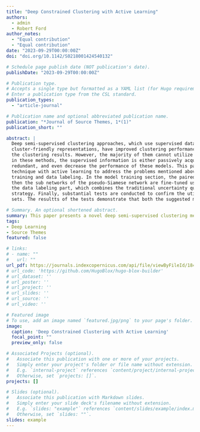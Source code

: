```yaml
---
title: "Deep Constrained Clustering with Active Learning"
authors:
  - admin
  - Robert Ford
author_notes:
  - "Equal contribution"
  - "Equal contribution"
date: "2023-09-29T00:00:00Z"
doi: "doi.org/10.1142/S0218001424540132"

# Schedule page publish date (NOT publication's date).
publishDate: "2023-09-29T00:00:00Z"

# Publication type.
# Accepts a single type but formatted as a YAML list (for Hugo requirements).
# Enter a publication type from the CSL standard.
publication_types: 
  - "article-journal"

# Publication name and optional abbreviated publication name.
publication: "*Journal of Source Themes, 1*(1)"
publication_short: ""

abstract: |
  Deep semi-supervised clustering approaches, which use supervised data to help the deep neural network acquire
  cluster-friendly representations, have improved clustering performance and simultaneously increased the semantic value of
  the clustering results. However, the majority of them cannot utilize both labeled and unlabeled data completely. Furthermore,
  in these methods, the supervised information is either passively acquired or randomly picked, which may be insufficient,
  redundant, and even decrease the performance of these models. This paper provides a deep semi-supervised clustering
  technique with active learning to address the problems mentioned above. The procedure is divided into two sections: model
  training and data labeling. In the model training section, the paired data is used to train the pseudo-Siamese network, and
  then the sub networks of the pseudo-Siamese network are fine-tuned using self-training. A new query strategy is devised in
  the data labeling part, which combines the traditional uncertainty query strategy with the deep Bayesian uncertainty query
  strategy. Finally, substantial tests are conducted to confirm the utility of the suggested approach on certain real-world data
  sets. The resultts of the tests demonstrate that both the suggested method and query strategy are practical.

# Summary. An optional shortened abstract.
summary: This paper presents a novel deep semi-supervised clustering method with active learning, enhancing clustering performance by handling complex constraints and improving efficiency through active learning strategies.
tags:
- Deep Learning
- Source Themes
featured: false

# links:
# - name: ""
#   url: ""
url_pdf: https://journals.indexcopernicus.com/api/file/viewByFileId/1843643
# url_code: 'https://github.com/HugoBlox/hugo-blox-builder'
# url_dataset: ''
# url_poster: ''
# url_project: ''
# url_slides: ''
# url_source: ''
# url_video: ''

# Featured image
# To use, add an image named `featured.jpg/png` to your page's folder. 
image:
  caption: 'Deep Constrained Clustering with Active Learning'
  focal_point: ""
  preview_only: false

# Associated Projects (optional).
#   Associate this publication with one or more of your projects.
#   Simply enter your project's folder or file name without extension.
#   E.g. `internal-project` references `content/project/internal-project/index.md`.
#   Otherwise, set `projects: []`.
projects: []

# Slides (optional).
#   Associate this publication with Markdown slides.
#   Simply enter your slide deck's filename without extension.
#   E.g. `slides: "example"` references `content/slides/example/index.md`.
#   Otherwise, set `slides: ""`.
slides: example
---
```

<!-- {{% callout note %}}
Click the *Cite* button above to demo the feature to enable visitors to import publication metadata into their reference management software.
{{% /callout %}}

{{% callout note %}}
Create your slides in Markdown - click the *Slides* button to check out the example.
{{% /callout %}}

Add the publication's **full text** or **supplementary notes** here. You can use rich formatting such as including [code, math, and images](https://docs.hugoblox.com/content/writing-markdown-latex/). -->

